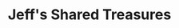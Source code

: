 ---
title: "Jeff's Shared Treasures"
url: /winston-salem/jeffs-shared-treasures/
shop: collector
---